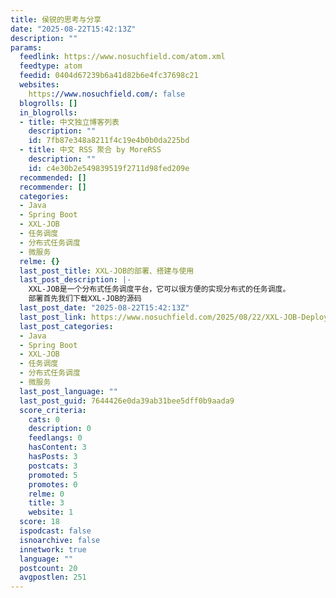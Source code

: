 ```yaml
---
title: 侯锐的思考与分享
date: "2025-08-22T15:42:13Z"
description: ""
params:
  feedlink: https://www.nosuchfield.com/atom.xml
  feedtype: atom
  feedid: 0404d67239b6a41d82b6e4fc37698c21
  websites:
    https://www.nosuchfield.com/: false
  blogrolls: []
  in_blogrolls:
  - title: 中文独立博客列表
    description: ""
    id: 7fb87e348a8211f4c19e4b0b0da225bd
  - title: 中文 RSS 聚合 by MoreRSS
    description: ""
    id: c4e30b2e549839519f2711d98fed209e
  recommended: []
  recommender: []
  categories:
  - Java
  - Spring Boot
  - XXL-JOB
  - 任务调度
  - 分布式任务调度
  - 微服务
  relme: {}
  last_post_title: XXL-JOB的部署、搭建与使用
  last_post_description: |-
    XXL-JOB是一个分布式任务调度平台，它可以很方便的实现分布式的任务调度。
    部署首先我们下载XXL-JOB的源码
  last_post_date: "2025-08-22T15:42:13Z"
  last_post_link: https://www.nosuchfield.com/2025/08/22/XXL-JOB-Deployment-Setup-and-Usage/
  last_post_categories:
  - Java
  - Spring Boot
  - XXL-JOB
  - 任务调度
  - 分布式任务调度
  - 微服务
  last_post_language: ""
  last_post_guid: 7644426e0da39ab31bee5dff0b9aada9
  score_criteria:
    cats: 0
    description: 0
    feedlangs: 0
    hasContent: 3
    hasPosts: 3
    postcats: 3
    promoted: 5
    promotes: 0
    relme: 0
    title: 3
    website: 1
  score: 18
  ispodcast: false
  isnoarchive: false
  innetwork: true
  language: ""
  postcount: 20
  avgpostlen: 251
---
```

